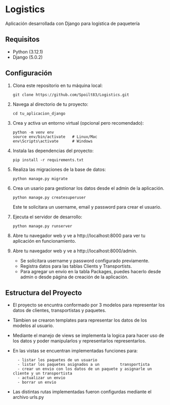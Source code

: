 # Logistics
Aplicación desarrollada con Django para logística de paquetería


## Requisitos

- Python (3.12.1)
- Django (5.0.2)

## Configuración

1. Clona este repositorio en tu máquina local:

    ```
    git clone https://github.com/Spoilt83/Logistics.git
    ```

2. Navega al directorio de tu proyecto:

    ```
    cd tu_aplicacion_django
    ```

3. Crea y activa un entorno virtual (opcional pero recomendado):

    ```
    python -m venv env
    source env/bin/activate   # Linux/Mac
    env\Scripts\activate      # Windows
    ```

4. Instala las dependencias del proyecto:

    ```
    pip install -r requirements.txt
    ```

5. Realiza las migraciones de la base de datos:

    ```
    python manage.py migrate
    ```
6. Crea un usario para gestionar los datos desde el admin de la aplicación.

    ```
    python manage.py createsuperuser
 
    ```
    Este te solicitara un username, email y password para crear el usuario.

7. Ejecuta el servidor de desarrollo:

    ```
    python manage.py runserver
    ```

8. Abre tu navegador web y ve a http://localhost:8000 para ver tu aplicación en funcionamiento.

9. Abre tu navegador web y ve a http://localhost:8000/admin.   
     - Se solicitara username y password configurado previamente.
     - Registra datos para las tablas Clients y Transportists.
     - Para agregar un envío en la tabla Packages, puedes hacerlo desde admin o desde página de creación de la aplicación.


## Estructura del Proyecto

- El proyecto se encuntra conformado por 3 modelos para representar los datos de clientes, transportistas y paquetes. 

- Támbien se crearon templates para representar los datos de los modelos al usuario.

- Mediante el manejo de views se implementa la logica para hacer uso de los datos y poder manipularlos y representarlos representarlos.

- En las vistas se encuentran implementadas funciones para: 

        - listar los paquetes de un usuario 
        - listar los paquetes asignados a un         transportista
        - crear un envio con los datos de un paquete y asignarle un cliente y un transportista
        - actualizar un envio
        - borrar un envio

- Las distintas rutas implementadas fueron configurdas mediante el archivo urls.py



